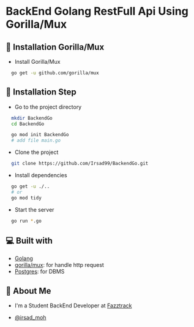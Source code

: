 
# BackEnd Golang RestFull Api Using Gorilla/Mux

## 🔗 Installation Gorilla/Mux

* Install Gorilla/Mux

```sh
  go get -u github.com/gorilla/mux
```

## 🔗 Installation Step

* Go to the project directory

```sh
  mkdir BackendGo
  cd BackendGo

  go mod init BackendGo
  # add file main.go
```

* Clone the project

```sh
  git clone https://github.com/Irsad99/BackendGo.git
```

* Install dependencies

```sh
  go get -u ./..
  # or
  go mod tidy
```

* Start the server

```sh
  go run *.go
```

## 💻 Built with

-   [Golang](https://go.dev/)
-   [gorilla/mux](https://github.com/gorilla/mux): for handle http request
-   [Postgres](https://www.postgresql.org/): for DBMS

## 🚀 About Me

- I'm a Student BackEnd Developer at [Fazztrack](https://www.fazztrack.com/class/backend-golang)

- [@irsad_moh](https://github.com/Irsad99)